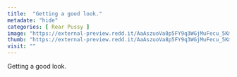 ```yaml
---
title:  "Getting a good look."
metadate: "hide"
categories: [ Rear Pussy ]
image: "https://external-preview.redd.it/AaAszuoVa8p5FY9q3WGjMuFecu_5Kmj57iugN-HLvfc.jpg?auto=webp&s=eb2dc4d2433db53b0b2d388f7586b1f6055e987d"
thumb: "https://external-preview.redd.it/AaAszuoVa8p5FY9q3WGjMuFecu_5Kmj57iugN-HLvfc.jpg?width=320&crop=smart&auto=webp&s=5f066c0ea66af0daaed9a14f6de466c91bf2264b"
visit: ""
---
```

Getting a good look.
